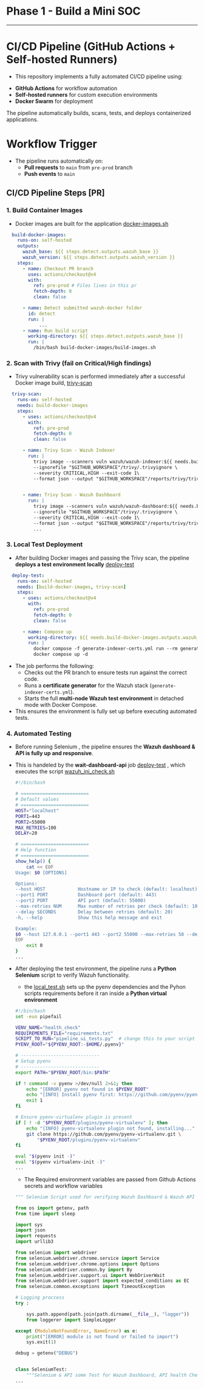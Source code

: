 # Phase 1 - Build a Mini SOC
--------------
# CI/CD Pipeline (GitHub Actions + Self-hosted Runners)

* This repository implements a fully automated CI/CD pipeline using:
- **GitHub Actions** for workflow automation
- **Self-hosted runners** for custom execution environments
- **Docker Swarm** for deployment

The pipeline automatically builds, scans, tests, and deploys containerized applications.

# Workflow Trigger

* The pipeline runs automatically on:
	- **Pull requests** to `main` from `pre-prod` branch
	- **Push events** to `main`

## CI/CD Pipeline Steps [PR]

### 1. **Build Container Images**

* Docker images are built for the application [docker-images.sh ](https://github.com/YESSEO/devops-chall/blob/main/.github/workflows/pr_wazuh_build.yml#L13)
```yaml
  build-docker-images:
    runs-on: self-hosted
    outputs:
      wazuh_base: ${{ steps.detect.outputs.wazuh_base }}
      wazuh_version: ${{ steps.detect.outputs.wazuh_version }}
    steps:
      - name: Checkout PR branch
        uses: actions/checkout@v4
        with:
          ref: pre-prod # Files lives in this pr
          fetch-depth: 0
          clean: false

      - name: Detect submitted wazuh-docker folder
        id: detect
        run: |
            ...
      - name: Run build script
        working-directory: ${{ steps.detect.outputs.wazuh_base }}
        run: |
          /bin/bash build-docker-images/build-images.sh
```


### 2. Scan with **Trivy** (fail on Critical/High findings)

* Trivy vulnerability scan is performed immediately after a successful Docker image build, [trivy-scan](https://github.com/YESSEO/devops-chall/blob/main/.github/workflows/pr_wazuh_build.ymll#L50)

```yaml
  trivy-scan:
    runs-on: self-hosted
    needs: build-docker-images
    steps:
      - uses: actions/checkout@v4
        with:
          ref: pre-prod
          fetch-depth: 0
          clean: false

      - name: Trivy Scan - Wazuh Indexer
        run: |
          trivy image --scanners vuln wazuh/wazuh-indexer:${{ needs.build-docker-images.outputs.wazuh_version }} \
          --ignorefile "$GITHUB_WORKSPACE"/trivy/.trivyignore \
          --severity CRITICAL,HIGH --exit-code 1\
          --format json --output "$GITHUB_WORKSPACE"/reports/trivy/trivy-wazuh-indexer.json \


      - name: Trivy Scan - Wazuh Dashboard
        run: |
          trivy image --scanners vuln wazuh/wazuh-dashboard:${{ needs.build-docker-images.outputs.wazuh_version }} \
          --ignorefile "$GITHUB_WORKSPACE"/trivy/.trivyignore \
          --severity CRITICAL,HIGH --exit-code 1\
          --format json --output "$GITHUB_WORKSPACE"/reports/trivy/trivy-wazuh-dashboard.json
          ...
```

### 3. **Local Test Deployment**

 -  After building Docker images and passing the Trivy scan, the pipeline **deploys a test environment locally** [deploy-test](https://github.com/YESSEO/devops-chall/blob/main/.github/workflows/pr_wazuh_build.yml#L90)

```yaml
  deploy-test:
    runs-on: self-hosted
    needs: [build-docker-images, trivy-scan]
    steps:
      - uses: actions/checkout@v4
        with:
          ref: pre-prod
          fetch-depth: 0
          clean: false

      - name: Compose up
        working-directory: ${{ needs.build-docker-images.outputs.wazuh_base }}/multi-node
        run: |
          docker compose -f generate-indexer-certs.yml run --rm generator && \
          docker compose up -d
```

* The job performs the following:
    - Checks out the PR branch to ensure tests run against the correct code.
    - Runs a **certificate generator** for the Wazuh stack (`generate-indexer-certs.yml`).
    - Starts the full **multi-node Wazuh test environment** in detached mode with Docker Compose.
* This ensures the environment is fully set up before executing automated tests.

### 4. Automated Testing

* Before running Selenium , the pipeline ensures the **Wazuh dashboard & API is fully up and responsive**.
* This is handeled by the **wait-dashboard-api** job [deploy-test](https://github.com/YESSEO/devops-chall/blob/main/.github/workflows/pr_wazuh_build.yml#L106) , which executes the script [wazuh_ini_check.sh](https://github.com/YESSEO/devops-chall/blob/main/tests/selenium/wazuh_init_check.sh)

    ```sh
    #!/bin/bash

    # =========================
    # Default values
    # =========================
    HOST="localhost"
    PORT1=443
    PORT2=55000
    MAX_RETRIES=100
    DELAY=20

    # =========================
    # Help function
    # =========================
    show_help() {
        cat << EOF
    Usage: $0 [OPTIONS]

    Options:
    --host HOST            Hostname or IP to check (default: localhost)
    --port1 PORT           Dashboard port (default: 443)
    --port2 PORT           API port (default: 55000)
    --max-retries NUM      Max number of retries per check (default: 100)
    --delay SECONDS        Delay between retries (default: 20)
    -h, --help             Show this help message and exit

    Example:
    $0 --host 127.0.0.1 --port1 443 --port2 55000 --max-retries 50 --delay 10
    EOF
        exit 0
    }
    ...
    ```

* After deploying the test environment, the pipeline runs a **Python Selenium** script to verify Wazuh functionality.
    - the [local_test.sh](https://github.com/YESSEO/devops-chall/blob/main/tests/selenium/local_test.sh) sets up the pyenv dependencies and the Pyhon scripts requirements
    before it ran inside a **Python virtual environment**
    ```sh
    #!/bin/bash
    set -euo pipefail

    VENV_NAME="health_check"
    REQUIREMENTS_FILE="requirements.txt"
    SCRIPT_TO_RUN="pipeline_ui_tests.py"  # change this to your script path
    PYENV_ROOT="${PYENV_ROOT:-$HOME/.pyenv}"

    # -----------------------------
    # Setup pyenv
    # -----------------------------
    export PATH="$PYENV_ROOT/bin:$PATH"

    if ! command -v pyenv >/dev/null 2>&1; then
        echo "[ERROR] pyenv not found in $PYENV_ROOT"
        echo "[INFO] Install pyenv first: https://github.com/pyenv/pyenv#installation"
        exit 1
    fi

    # Ensure pyenv-virtualenv plugin is present
    if [ ! -d "$PYENV_ROOT/plugins/pyenv-virtualenv" ]; then
        echo "[INFO] pyenv-virtualenv plugin not found, installing..."
        git clone https://github.com/pyenv/pyenv-virtualenv.git \
            "$PYENV_ROOT/plugins/pyenv-virtualenv"
    fi

    eval "$(pyenv init -)"
    eval "$(pyenv virtualenv-init -)"
    ...
    ```

    - The Required environment variables are passed from Github Actions secrets and workflow variables
    ```python
    """ Selenium Script used for verifying Wazuh Dashboard & Wazuh API health Check"""

    from os import getenv, path
    from time import sleep

    import sys
    import json
    import requests
    import urllib3

    from selenium import webdriver
    from selenium.webdriver.chrome.service import Service
    from selenium.webdriver.chrome.options import Options
    from selenium.webdriver.common.by import By
    from selenium.webdriver.support.ui import WebDriverWait
    from selenium.webdriver.support import expected_conditions as EC
    from selenium.common.exceptions import TimeoutException

    # Logging proccess
    try :

        sys.path.append(path.join(path.dirname(__file__), "logger"))
        from loggerer import SimpleLogger

    except (ModuleNotFoundError, NameError) as e:
        print("[ERROR] module is not found or failed to import")
        sys.exit(1)

    debug = getenv("DEBUG")


    class SeleniumTest:
        """Selenium & API some Test for Wazuh Dashboard, API health Check"""""" Selenium Script used for verifying Wazuh Dashboard & Wazuh API health Check"""
    ...

    ```
